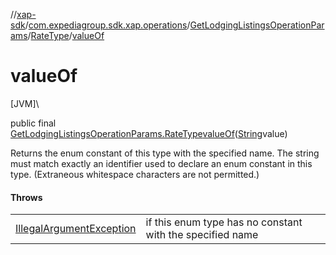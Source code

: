 //[xap-sdk](../../../../index.md)/[com.expediagroup.sdk.xap.operations](../../index.md)/[GetLodgingListingsOperationParams](../index.md)/[RateType](index.md)/[valueOf](value-of.md)

# valueOf

[JVM]\

public final [GetLodgingListingsOperationParams.RateType](index.md)[valueOf](value-of.md)([String](https://docs.oracle.com/javase/8/docs/api/java/lang/String.html)value)

Returns the enum constant of this type with the specified name. The string must match exactly an identifier used to declare an enum constant in this type. (Extraneous whitespace characters are not permitted.)

#### Throws

| | |
|---|---|
| [IllegalArgumentException](https://kotlinlang.org/api/latest/jvm/stdlib/kotlin/-illegal-argument-exception/index.html) | if this enum type has no constant with the specified name |
